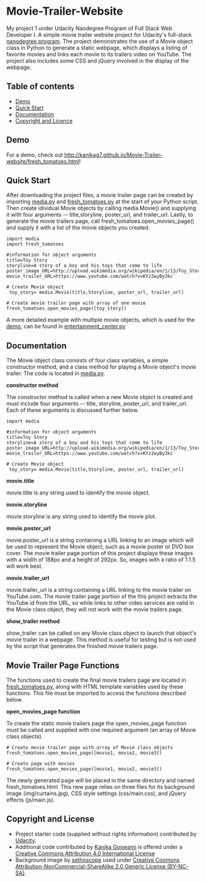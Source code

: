 # Movie-Trailer-Website
My project 1 under Udacity Naodegree Program of Full Stack Web Developer I.
A simple movie trailer website project for Udacity's full-stack [nanodegree program](https://in.udacity.com/nanodegree). The project demonstrates the use of a Movie object class in Python to generate a static webpage, which displays a listing of favorite movies and links each movie to its trailers video on YouTube. The project also includes some CSS and jQuery involved in the display of the webpage.

## Table of contents
* [Demo](#demo)
* [Quick Start](#quick-start)
* [Documentation](#documentation)
* [Copyright and Licence](#copyright-and-licence)

## Demo
For a demo, check out <http://kanikag7.github.io/Movie-Trailer-website/fresh_tomatoes.html>!

## Quick Start
After downloading the project files, a movie trailer page can be created by importing [media.py](https://github.com/kanikag7/Movie-Trailer-website/blob/master/movie/media.py) and [fresh_tomatoes.py](https://github.com/kanikag7/Movie-Trailer-website/blob/master/movie/fresh_tomatoes.py) at the start of your Python script. Then create idividual Movie objects by calling media.Movie() and supplying it with four arguments -- title,storyline, poster_url, and trailer_url. Lastly, to generate the movie trailers page, call fresh_tomatoes.open_movies_page() and supply it with a list of the movie objects you created.

```
import media
import fresh_tomatoes

#information for object arguments
title=Toy Story
storyline=A story of a boy and his toys that come to life
poster_image_URL=http://upload.wikimedia.org/wikipedia/en/1/13/Toy_Story.jpg
movie_trailer_URL=https://www.youtube.com/watch?v=KYz2wyBy3kc`

# Create Movie object
 toy_story= media.Movie(title,Storyline, poster_url, trailer_url)

# Create movie trailer page with array of one movie
fresh_tomatoes.open_movies_page([toy_story])

```

A more detailed example with multiple movie objects, which is used for the [demo](#demo), can be found in [entertainment_center.py](https://github.com/kanikag7/Movie-Trailer-website/blob/master/movie/entertainment_center.py)

## Documentation
The Movie object class consists of four class variables, a simple constructor method, and a class method for playing a Movie object's movie trailer. The code is located in [media.py](https://github.com/kanikag7/Movie-Trailer-website/blob/master/movie/media.py).

**constructor method**

The constructor method is called when a new Movie object is created and must include four arguments -- title, storyline, poster_url, and trailer_url. Each of these arguments is discussed further below.
```
import media

#information for object arguments
title=Toy Story
storyline=A story of a boy and his toys that come to life
poster_image_URL=http://upload.wikimedia.org/wikipedia/en/1/13/Toy_Story.jpg
movie_trailer_URL=https://www.youtube.com/watch?v=KYz2wyBy3kc`

# Create Movie object
 toy_story= media.Movie(title,Storyline, poster_url, trailer_url)
 ```
**movie.title**

movie.title is any string used to identify the movie object.

**movie.storyline**

movie.storyline is any string used to identify the movie plot.

**movie.poster_url**

movie.poster_url is a string containing a URL linking to an image which will be used to represent the Movie object, such as a movie poster or DVD box cover. The movie trailer page portion of this project displays these images with a width of 188px and a height of 292px. So, images with a ratio of 1:1.5 will work best.

**movie.trailer_url**

movie.trailer_url is a string containing a URL linking to the movie trailer on YouTube.com. The movie trailer page portion of the this project extracts the YouTube id from the URL, so while links to other video services are valid in the Movie class object, they will not work with the movie trailers page.

**show_trailer method**

show_trailer can be called on any Movie class object to launch that object's movie trailer in a webpage. This method is useful for testing but is not used by the script that generates the finished movie trailers page.

## Movie Trailer Page Functions
The functions used to create the final movie trailers page are located in [fresh_tomatoes.py](https://github.com/kanikag7/Movie-Trailer-website/blob/master/movie/fresh_tomatoes.py), along with HTML template variables used by these functions. This file must be imported to access the functions described below.

**open_movies_page function**

To create the static movie trailers page the open_movies_page function must be called and supplied with one required argument (an array of Movie class objects).

```
# Create movie trailer page with array of Movie class objects
fresh_tomatoes.open_movies_page([movie1, movie2, movie3])

# Create page with movies
fresh_tomatoes.open_movies_page([movie1, movie2, movie3])
```
The newly generated page will be placed in the same directory and named fresh_tomatoes.html. This new page relies on three files for its background image (img/curtains.jpg), CSS style settings (css/main.css), and jQuery effects (js/main.js).

## Copyright and License

* Project starter code (supplied without rights information) contributed by [Udacity](https://in.udacity.com).
* Additional code contributed by [Kanika Goswami](#movie-trailer-website) is offered under a [Creative Commons Attribution 4.0 International License](https://creativecommons.org/licenses/by/4.0)
* Background image by [sethoscope](https://www.flickr.com/photos/sethoscope/2884743046) used under [Creative Coomons Attribution-NonCommercial-ShareAlike 2.0 Generic License (BY-NC-SA)](https://creativecommons.org/licenses/by-nc-sa/2.0/deed.en).
